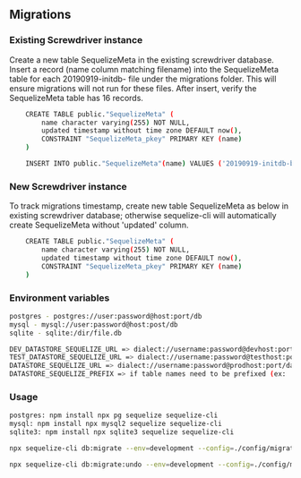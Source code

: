 ## Migrations

### Existing Screwdriver instance
Create a new table SequelizeMeta in the existing screwdriver database. Insert a record (name column matching filename) into the SequelizeMeta table for each 20190919-initdb- file under the migrations folder. This will ensure migrations will not run for these files. After insert, verify the SequelizeMeta table has 16 records.

```bash
    CREATE TABLE public."SequelizeMeta" (
        name character varying(255) NOT NULL,
        updated timestamp without time zone DEFAULT now(),
        CONSTRAINT "SequelizeMeta_pkey" PRIMARY KEY (name)
    )

    INSERT INTO public."SequelizeMeta"(name) VALUES ('20190919-initdb-banners.js');
```

### New Screwdriver instance
To track migrations timestamp, create new table SequelizeMeta as below in existing screwdriver database; otherwise sequelize-cli will automatically create SequelizeMeta without 'updated' column.

```bash
    CREATE TABLE public."SequelizeMeta" (
        name character varying(255) NOT NULL,
        updated timestamp without time zone DEFAULT now(),
        CONSTRAINT "SequelizeMeta_pkey" PRIMARY KEY (name)
    )
```

### Environment variables 

```bash
postgres - postgres://user:password@host:port/db
mysql - mysql://user:password@host:post/db
sqlite - sqlite:/dir/file.db

DEV_DATASTORE_SEQUELIZE_URL => dialect://username:password@devhost:port/database_name
TEST_DATASTORE_SEQUELIZE_URL => dialect://username:password@testhost:port/database_name
DATASTORE_SEQUELIZE_URL => dialect://username:password@prodhost:port/database_name
DATASTORE_SEQUELIZE_PREFIX => if table names need to be prefixed (ex: 'beta-')
```

### Usage
```bash
postgres: npm install npx pg sequelize sequelize-cli 
mysql: npm install npx mysql2 sequelize sequelize-cli 
sqlite3: npm install npx sqlite3 sequelize sequelize-cli 

npx sequelize-cli db:migrate --env=development --config=./config/migrationsConfig.js --migrations-path=./migrations

npx sequelize-cli db:migrate:undo --env=development --config=./config/migrationsConfig.js --migrations-path=./migrations
``` 